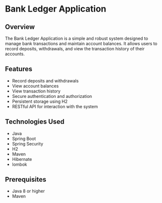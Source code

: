 # Bank Ledger Application

## Overview
The Bank Ledger Application is a simple and robust system designed to manage bank transactions and maintain account balances. It allows users to record deposits, 
withdrawals, and view the transaction history of their accounts.

## Features
- Record deposits and withdrawals
- View account balances
- View transaction history
- Secure authentication and authorization
- Persistent storage using H2
- RESTful API for interaction with the system

## Technologies Used
- Java
- Spring Boot
- Spring Security
- H2
- Maven
- Hibernate
- lombok

## Prerequisites
- Java 8 or higher
- Maven
